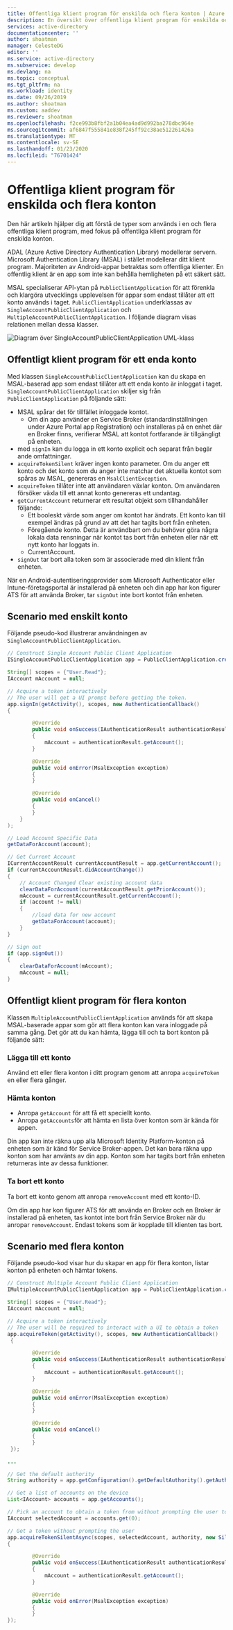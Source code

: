 ```yaml
---
title: Offentliga klient program för enskilda och flera konton | Azure
description: En översikt över offentliga klient program för enskilda och flera konton.
services: active-directory
documentationcenter: ''
author: shoatman
manager: CelesteDG
editor: ''
ms.service: active-directory
ms.subservice: develop
ms.devlang: na
ms.topic: conceptual
ms.tgt_pltfrm: na
ms.workload: identity
ms.date: 09/26/2019
ms.author: shoatman
ms.custom: aaddev
ms.reviewer: shoatman
ms.openlocfilehash: f2ce993b8fbf2a1b04ea4ad9d992ba278dbc964e
ms.sourcegitcommit: af6847f555841e838f245ff92c38ae512261426a
ms.translationtype: MT
ms.contentlocale: sv-SE
ms.lasthandoff: 01/23/2020
ms.locfileid: "76701424"
---
```

# <a name="single-and-multiple-account-public-client-apps"></a>Offentliga klient program för enskilda och flera konton

Den här artikeln hjälper dig att förstå de typer som används i en och flera offentliga klient program, med fokus på offentliga klient program för enskilda konton. 

ADAL (Azure Active Directory Authentication Library) modellerar servern.  Microsoft Authentication Library (MSAL) i stället modellerar ditt klient program.  Majoriteten av Android-appar betraktas som offentliga klienter. En offentlig klient är en app som inte kan behålla hemligheten på ett säkert sätt.  

MSAL specialiserar API-ytan på `PublicClientApplication` för att förenkla och klargöra utvecklings upplevelsen för appar som endast tillåter att ett konto används i taget. `PublicClientApplication` underklassas av `SingleAccountPublicClientApplication` och `MultipleAccountPublicClientApplication`.  I följande diagram visas relationen mellan dessa klasser.

![Diagram över SingleAccountPublicClientApplication UML-klass](./media/single-multi-account/single-and-multiple-account.png)

## <a name="single-account-public-client-application"></a>Offentligt klient program för ett enda konto

Med klassen `SingleAccountPublicClientApplication` kan du skapa en MSAL-baserad app som endast tillåter att ett enda konto är inloggat i taget. `SingleAccountPublicClientApplication` skiljer sig från `PublicClientApplication` på följande sätt:

- MSAL spårar det för tillfället inloggade kontot.
  - Om din app använder en Service Broker (standardinställningen under Azure Portal app Registration) och installeras på en enhet där en Broker finns, verifierar MSAL att kontot fortfarande är tillgängligt på enheten.
- med `signIn` kan du logga in ett konto explicit och separat från begär ande omfattningar.
- `acquireTokenSilent` kräver ingen konto parameter.  Om du anger ett konto och det konto som du anger inte matchar det aktuella kontot som spåras av MSAL, genereras en `MsalClientException`.
- `acquireToken` tillåter inte att användaren växlar konton. Om användaren försöker växla till ett annat konto genereras ett undantag.
- `getCurrentAccount` returnerar ett resultat objekt som tillhandahåller följande:
  - Ett booleskt värde som anger om kontot har ändrats. Ett konto kan till exempel ändras på grund av att det har tagits bort från enheten.
  - Föregående konto. Detta är användbart om du behöver göra några lokala data rensningar när kontot tas bort från enheten eller när ett nytt konto har loggats in.
  - CurrentAccount.
- `signOut` tar bort alla token som är associerade med din klient från enheten.  

När en Android-autentiseringsprovider som Microsoft Authenticator eller Intune-företagsportal är installerad på enheten och din app har kon figurer ATS för att använda Broker, tar `signOut` inte bort kontot från enheten.

## <a name="single-account-scenario"></a>Scenario med enskilt konto

Följande pseudo-kod illustrerar användningen av `SingleAccountPublicClientApplication`.

```java
// Construct Single Account Public Client Application
ISingleAccountPublicClientApplication app = PublicClientApplication.createSingleAccountPublicClientApplication(getApplicationContext(), R.raw.msal_config);

String[] scopes = {"User.Read"};
IAccount mAccount = null;

// Acquire a token interactively
// The user will get a UI prompt before getting the token.
app.signIn(getActivity(), scopes, new AuthenticationCallback()
{

        @Override
        public void onSuccess(IAuthenticationResult authenticationResult) 
        {
            mAccount = authenticationResult.getAccount();
        }

        @Override
        public void onError(MsalException exception)
        {
        }

        @Override
        public void onCancel()
        {
        }
    }
);

// Load Account Specific Data
getDataForAccount(account);

// Get Current Account
ICurrentAccountResult currentAccountResult = app.getCurrentAccount();
if (currentAccountResult.didAccountChange())
{
    // Account Changed Clear existing account data
    clearDataForAccount(currentAccountResult.getPriorAccount());
    mAccount = currentAccountResult.getCurrentAccount();
    if (account != null)
    {
        //load data for new account
        getDataForAccount(account);
    }
}

// Sign out
if (app.signOut())
{
    clearDataForAccount(mAccount);
    mAccount = null;
}
```

## <a name="multiple-account-public-client-application"></a>Offentligt klient program för flera konton

Klassen `MultipleAccountPublicClientApplication` används för att skapa MSAL-baserade appar som gör att flera konton kan vara inloggade på samma gång. Det gör att du kan hämta, lägga till och ta bort konton på följande sätt:

### <a name="add-an-account"></a>Lägga till ett konto

Använd ett eller flera konton i ditt program genom att anropa `acquireToken` en eller flera gånger.  

### <a name="get-accounts"></a>Hämta konton

- Anropa `getAccount` för att få ett speciellt konto.
- Anropa `getAccounts`för att hämta en lista över konton som är kända för appen.

Din app kan inte räkna upp alla Microsoft Identity Platform-konton på enheten som är känd för Service Broker-appen. Det kan bara räkna upp konton som har använts av din app.  Konton som har tagits bort från enheten returneras inte av dessa funktioner.

### <a name="remove-an-account"></a>Ta bort ett konto

Ta bort ett konto genom att anropa `removeAccount` med ett konto-ID.

Om din app har kon figurer ATS för att använda en Broker och en Broker är installerad på enheten, tas kontot inte bort från Service Broker när du anropar `removeAccount`.  Endast tokens som är kopplade till klienten tas bort.

## <a name="multiple-account-scenario"></a>Scenario med flera konton

Följande pseudo-kod visar hur du skapar en app för flera konton, listar konton på enheten och hämtar tokens.

```java
// Construct Multiple Account Public Client Application
IMultipleAccountPublicClientApplication app = PublicClientApplication.createMultipleAccountPublicClientApplication(getApplicationContext(), R.raw.msal_config);

String[] scopes = {"User.Read"};
IAccount mAccount = null;

// Acquire a token interactively
// The user will be required to interact with a UI to obtain a token
app.acquireToken(getActivity(), scopes, new AuthenticationCallback()
 {

        @Override
        public void onSuccess(IAuthenticationResult authenticationResult) 
        {
            mAccount = authenticationResult.getAccount();
        }

        @Override
        public void onError(MsalException exception)
        {
        }

        @Override
        public void onCancel()
        {
        }
 });

...

// Get the default authority
String authority = app.getConfiguration().getDefaultAuthority().getAuthorityURL().toString();

// Get a list of accounts on the device
List<IAccount> accounts = app.getAccounts();

// Pick an account to obtain a token from without prompting the user to sign in
IAccount selectedAccount = accounts.get(0);

// Get a token without prompting the user
app.acquireTokenSilentAsync(scopes, selectedAccount, authority, new SilentAuthenticationCallback()
{

        @Override
        public void onSuccess(IAuthenticationResult authenticationResult) 
        {
            mAccount = authenticationResult.getAccount();
        }

        @Override
        public void onError(MsalException exception)
        {
        }
});
```
